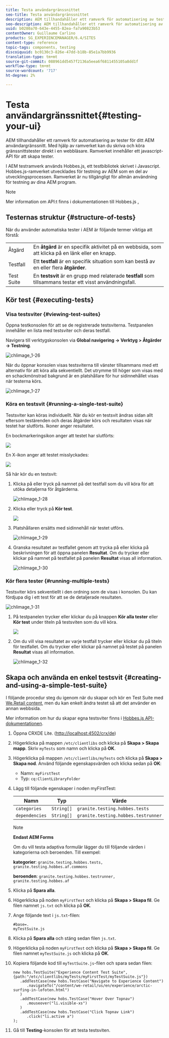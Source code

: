 ```yaml
---
title: Testa användargränssnittet
seo-title: Testa användargränssnittet
description: AEM tillhandahåller ett ramverk för automatisering av tester för ditt AEM användargränssnitt
seo-description: AEM tillhandahåller ett ramverk för automatisering av tester för ditt AEM användargränssnitt
uuid: b0280a70-643e-4455-82ea-fa7a90823b53
contentOwner: Guillaume Carlino
products: SG_EXPERIENCEMANAGER/6.4/SITES
content-type: reference
topic-tags: components, testing
discoiquuid: bc0130c3-826e-47dd-b18b-85e1a7bb9936
translation-type: tm+mt
source-git-commit: 088961dd5457f2136a5eea6f6811455105a8dd1f
workflow-type: tm+mt
source-wordcount: '717'
ht-degree: 2%

---
```



# Testa användargränssnittet{#testing-your-ui}

AEM tillhandahåller ett ramverk för automatisering av tester för ditt AEM användargränssnitt. Med hjälp av ramverket kan du skriva och köra gränssnittstester direkt i en webbläsare. Ramverket innehåller ett javascript-API för att skapa tester.

I AEM testramverk används Hobbes.js, ett testbibliotek skrivet i Javascript. Hobbes.js-ramverket utvecklades för testning av AEM som en del av utvecklingsprocessen. Ramverket är nu tillgängligt för allmän användning för testning av dina AEM program.

>[!NOTE]
>
>Mer information om API:t finns i dokumentationen till Hobbes.js [.](https://helpx.adobe.com/experience-manager/6-4/sites/developing/using/reference-materials/test-api/index.html)

## Testernas struktur {#structure-of-tests}

När du använder automatiska tester i AEM är följande termer viktiga att förstå:

|  |  |
|---|---|
| Åtgärd | En **åtgärd** är en specifik aktivitet på en webbsida, som att klicka på en länk eller en knapp. |
| Testfall | Ett **testfall** är en specifik situation som kan bestå av en eller flera **åtgärder**. |
| Test Suite | En **testsvit** är en grupp med relaterade **testfall** som tillsammans testar ett visst användningsfall. |

## Kör test {#executing-tests}

### Visa testsviter {#viewing-test-suites}

Öppna testkonsolen för att se de registrerade testsviterna. Testpanelen innehåller en lista med testsviter och deras testfall.

Navigera till verktygskonsolen via **Global navigering -> Verktyg > Åtgärder -> Testning**.

![chlimage_1-26](assets/chlimage_1-26.png)

När du öppnar konsolen visas testsviterna till vänster tillsammans med ett alternativ för att köra alla sekventiellt. Det utrymme till höger som visas med en schackmönstrad bakgrund är en platshållare för hur sidinnehållet visas när testerna körs.

![chlimage_1-27](assets/chlimage_1-27.png)

### Köra en testsvit {#running-a-single-test-suite}

Testsviter kan köras individuellt. När du kör en testsvit ändras sidan allt eftersom testärenden och deras åtgärder körs och resultaten visas när testet har slutförts. Ikoner anger resultatet.

En bockmarkeringsikon anger att testet har slutförts:

![](do-not-localize/chlimage_1-5.png)

En X-ikon anger att testet misslyckades:

![](do-not-localize/chlimage_1-6.png)

Så här kör du en testsvit:

1. Klicka på eller tryck på namnet på det testfall som du vill köra för att utöka detaljerna för åtgärderna.

   ![chlimage_1-28](assets/chlimage_1-28.png)

1. Klicka eller tryck på **Kör test**.

   ![](do-not-localize/chlimage_1-7.png)

1. Platshållaren ersätts med sidinnehåll när testet utförs.

   ![chlimage_1-29](assets/chlimage_1-29.png)

1. Granska resultatet av testfallet genom att trycka på eller klicka på beskrivningen för att öppna panelen **Resultat**. Om du trycker eller klickar på namnet på testfallet på panelen **Resultat** visas all information.

   ![chlimage_1-30](assets/chlimage_1-30.png)

### Kör flera tester {#running-multiple-tests}

Testsviter körs sekventiellt i den ordning som de visas i konsolen. Du kan fördjupa dig i ett test för att se de detaljerade resultaten.

![chlimage_1-31](assets/chlimage_1-31.png)

1. På testpanelen trycker eller klickar du på knappen **Kör alla tester** eller **Kör test** under titeln på testsviten som du vill köra.

   ![](do-not-localize/chlimage_1-8.png)

1. Om du vill visa resultatet av varje testfall trycker eller klickar du på titeln för testfallet. Om du trycker eller klickar på namnet på testet på panelen **Resultat** visas all information.

   ![chlimage_1-32](assets/chlimage_1-32.png)

## Skapa och använda en enkel testsvit {#creating-and-using-a-simple-test-suite}

I följande procedur steg du igenom när du skapar och kör en Test Suite med [We.Retail content](/help/sites-developing/we-retail.md), men du kan enkelt ändra testet så att det använder en annan webbsida.

Mer information om hur du skapar egna testsviter finns i [Hobbes.js API-dokumentationen](https://helpx.adobe.com/experience-manager/6-4/sites/developing/using/reference-materials/test-api/index.html).

1. Öppna CRXDE Lite. ([http://localhost:4502/crx/de](http://localhost:4502/crx/de))
1. Högerklicka på mappen `/etc/clientlibs` och klicka på **Skapa > Skapa mapp**. Skriv `myTests` som namn och klicka på **OK**.
1. Högerklicka på mappen `/etc/clientlibs/myTests` och klicka på **Skapa > Skapa nod**. Använd följande egenskapsvärden och klicka sedan på **OK**:

   * Namn: `myFirstTest`
   * Typ: `cq:ClientLibraryFolder`

1. Lägg till följande egenskaper i noden myFirstTest:

   | Namn | Typ | Värde |
   |---|---|---|
   | `categories` | `String[]` | `granite.testing.hobbes.tests` |
   | `dependencies` | `String[]` | `granite.testing.hobbes.testrunner` |

   >[!NOTE]
   >
   >**Endast AEM Forms**
   >
   >Om du vill testa adaptiva formulär lägger du till följande värden i kategorierna och beroenden. Till exempel:
   >
   >**kategorier**:  `granite.testing.hobbes.tests, granite.testing.hobbes.af.commons`
   >
   >**beroenden**:  `granite.testing.hobbes.testrunner, granite.testing.hobbes.af`

1. Klicka på **Spara alla**.
1. Högerklicka på noden `myFirstTest` och klicka på **Skapa > Skapa fil**. Ge filen namnet `js.txt` och klicka på **OK**.
1. Ange följande text i `js.txt`-filen:

   ```
   #base=.
   myTestSuite.js
   ```

1. Klicka på **Spara alla** och stäng sedan filen `js.txt`.
1. Högerklicka på noden `myFirstTest` och klicka på **Skapa > Skapa fil**. Ge filen namnet `myTestSuite.js` och klicka på **OK**.
1. Kopiera följande kod till `myTestSuite.js`-filen och spara sedan filen:

   ```
   new hobs.TestSuite("Experience Content Test Suite", {path:"/etc/clientlibs/myTests/myFirstTest/myTestSuite.js"})
      .addTestCase(new hobs.TestCase("Navigate to Experience Content")
         .navigateTo("/content/we-retail/us/en/experience/arctic-surfing-in-lofoten.html")
      )
      .addTestCase(new hobs.TestCase("Hover Over Topnav")
         .mouseover("li.visible-xs")
      )
      .addTestCase(new hobs.TestCase("Click Topnav Link")
         .click("li.active a")
   );
   ```

1. Gå till **Testing**-konsolen för att testa testsviten.

